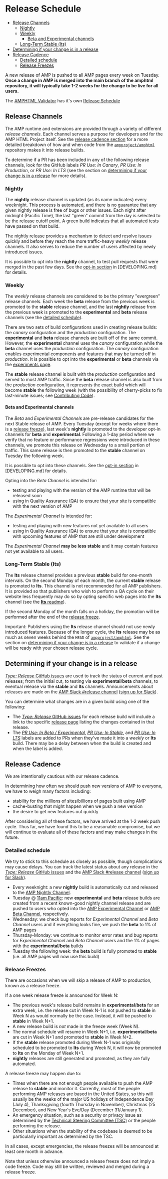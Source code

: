 # Release Schedule

<!--
  (Do not remove or edit this comment.)

  This table-of-contents is automatically generated. To generate it, run:
    amp markdown-toc --fix
-->

-   [Release Channels](#release-channels)
    -   [Nightly](#nightly)
    -   [Weekly](#weekly)
        -   [Beta and Experimental channels](#beta-and-experimental-channels)
    -   [Long-Term Stable (lts)](#long-term-stable-lts)
-   [Determining if your change is in a release](#determining-if-your-change-is-in-a-release)
-   [Release Cadence](#release-cadence)
    -   [Detailed schedule](#detailed-schedule)
    -   [Release Freezes](#release-freezes)

A new release of AMP is pushed to all AMP pages every week on Tuesday. **Once a change in AMP is merged into the main branch of the amphtml repository, it will typically take 1-2 weeks for the change to be live for all users.**

The [AMPHTML Validator](https://github.com/ampproject/amphtml/tree/main/validator#amp-html--validator) has it's own [Release Schedule](validator-release-schedule.md)

## Release Channels

The AMP runtime and extensions are provided through a variety of different _release channels_. Each channel serves a purpose for developers and for the AMP HTML Project itself. See the [release cadence section](#release-cadence) for a more detailed breakdown of how and when code from the [`ampproject/amphtml`](https://github.com/ampproject/amphtml) repository makes it into release builds.

To determine if a PR has been included in any of the following release channels, look for the GitHub labels _PR Use: In Canary_, _PR Use: In Production_, or _PR Use: In LTS_ (see the section on [determining if your change is in a release](#Determining-if-your-change-is-in-a-release) for more details).

### Nightly

The **nightly** release channel is updated (as its name indicates) every weeknight. This process is automated, and there is no guarantee that any given nightly release is free of bugs or other issues. Each night after midnight (Pacific Time), the last "green" commit from the day is selected to be the release cutoff point. A green build indicates that all automated tests have passed on that build.

The nightly release provides a mechanism to detect and resolve issues quickly and before they reach the more traffic-heavy _weekly_ release channels. It also serves to reduce the number of users affected by newly introduced issues.

It is possible to opt into the **nightly** channel, to test pull requests that were merged in the past few days. See the [opt-in section](DEVELOPING.md#opting-in-to-pre-release-channels) in [DEVELOPING.md] for details.

### Weekly

The _weekly_ release channels are considered to be the primary "evergreen" release channels. Each week the **beta** release from the previous week is promoted to the **stable** release channel, and the last **nightly** release from the previous week is promoted to the **experimental** and **beta** release channels (see the [detailed schedule](#detailed-schedule)).

There are two sets of build configurations used in creating release builds: the _canary_ configuration and the _production_ configuration. The **experimental** and **beta** release channels are built off of the same commit. However, the **experimental** channel uses the _canary_ configuration while the **beta** channel uses the _production_ configuration. The _canary_ configuration enables experimental components and features that may be turned off in _production_. It is possible to opt into the **experimental** or **beta** channels via the [experiments page](https://cdn.ampproject.org/experiments.html).

The **stable** release channel is built with the _production_ configuration and served to most AMP traffic. Since the **beta** release channel is also built from the _production_ configuration, it represents the exact build which will become **stable** the following week (with the possibility of cherry-picks to fix last-minute issues; see [Contributing Code](https://github.com/ampproject/amphtml/blob/main/contributing/contributing-code.md#Cherry-picks)).

#### Beta and Experimental channels

The _Beta_ and _Experimental Channels_ are pre-release candidates for the next Stable release of AMP. Every Tuesday (except for weeks where there is a [release freeze](#release-freezes)), last week's **nightly** is promoted to the developer opt-in channels for **beta** and **experimental**. Following a 1-day period where we verify that no feature or performance regressions were introduced in these channels, we promote this release on Wednesday to a small portion of traffic. This same release is then promoted to the **stable** channel on Tuesday the following week.

It is possible to opt into these channels. See the [opt-in section](DEVELOPING.md#opting-in-to-pre-release-channels) in [DEVELOPING.md] for details.

Opting into the _Beta Channel_ is intended for:

-   testing and playing with the version of the AMP runtime that will be released soon
-   using in Quality Assurance (QA) to ensure that your site is compatible with the next version of AMP

The _Experimental Channel_ is intended for:

-   testing and playing with new features not yet available to all users
-   using in Quality Assurance (QA) to ensure that your site is compatible with upcoming features of AMP that are still under development

The _Experimental Channel_ **may be less stable** and it may contain features not yet available to all users.

### Long-Term Stable (lts)

The **lts** release channel provides a previous **stable** build for one-month intervals. On the second Monday of each month, the current **stable** release is promoted to **lts**. This channel is not recommended for all AMP publishers. It is provided so that publishers who wish to perform a QA cycle on their website less frequently may do so by opting specific web pages into the **lts** channel (see the [**lts** readme](https://github.com/ampproject/amphtml/blob/main/contributing/lts-release.md)).

If the second Monday of the month falls on a holiday, the promotion will be performed after the end of the [release freeze](#release-freezes).

Important: Publishers using the **lts** release channel should not use newly introduced features. Because of the longer cycle, the **lts** release may be as much as seven weeks behind the `HEAD` of [`ampproject/amphtml`](https://github.com/ampproject/amphtml). See the section on [determining if your change is in a release](#Determining-if-your-change-is-in-a-release) to validate if a change will be ready with your chosen release cycle.

## Determining if your change is in a release

[_Type: Release_ GitHub issues](https://github.com/ampproject/amphtml/labels/Type%3A%20Release) are used to track the status of current and past releases; from the initial cut, to testing via **experimental**/**beta** channels, to eventual release via the **stable** and **lts** channels. Announcements about releases are made on the [AMP Slack #release channel](https://amphtml.slack.com/messages/C4NVAR0H3/) ([sign up for Slack](https://bit.ly/amp-slack-signup)).

You can determine what changes are in a given build using one of the following:

-   The [_Type: Release_ GitHub issues](https://github.com/ampproject/amphtml/labels/Type%3A%20Release) for each release build will include a link to the specific [release page](https://github.com/ampproject/amphtml/releases) listing the changes contained in that release.
-   The [_PR Use: In Beta / Experimental_](https://github.com/ampproject/amphtml/issues?q=label%3A%22PR+use%3A+In+Beta+%2F+Experimental%22), [_PR Use: In Stable_](https://github.com/ampproject/amphtml/issues?utf8=%E2%9C%93&q=label%3A%22PR%20use%3A%20In%20Production%22), and [_PR Use: In LTS_](https://github.com/ampproject/amphtml/issues?utf8=%E2%9C%93&q=label%3A%22PR%20use%3A%20In%20LTS%22) labels are added to PRs when they've made it into a _weekly_ or **lts** build. There may be a delay between when the build is created and when the label is added.

## Release Cadence

We are intentionally cautious with our release cadence.

In determining how often we should push new versions of AMP to everyone, we have to weigh many factors including:

-   stability for the millions of sites/billions of pages built using AMP
-   cache-busting that might happen when we push a new version
-   the desire to get new features out quickly

After considering all of these factors, we have arrived at the 1-2 week push cycle. Thus far, we have found this to be a reasonable compromise, but we will continue to evaluate all of these factors and may make changes in the future.

### Detailed schedule

We try to stick to this schedule as closely as possible, though complications may cause delays. You can track the latest status about any release in the [_Type: Release_ GitHub issues](https://github.com/ampproject/amphtml/labels/Type%3A%20Release) and the [AMP Slack #release channel](https://amphtml.slack.com/messages/C4NVAR0H3/) ([sign up for Slack](https://bit.ly/amp-slack-signup)).

-   Every weeknight: a new **nightly** build is automatically cut and released to the [AMP Nightly Channel](#nightly).
-   Tuesday @ [11am Pacific](https://www.google.com/search?q=11am+pacific+in+current+time+zone): new **experimental** and **beta** release builds are created from a recent known-good nightly channel release and are pushed to users who opted into the [AMP Experimental Channel](#amp-experimental-and-beta-channels) or [AMP Beta Channel](#amp-experimental-and-beta-channels), respectively.
-   Wednesday: we check bug reports for _Experimental Channel_ and _Beta Channel_ users and if everything looks fine, we push the **beta** to 1% of AMP pages
-   Thursday-Monday: we continue to monitor error rates and bug reports for _Experimental Channel_ and _Beta Channel_ users and the 1% of pages with the **experimental**/**beta** builds
-   Tuesday the following week: the **beta** build is fully promoted to **stable** (i.e. all AMP pages will now use this build)

### Release Freezes

There are occasions when we will skip a release of AMP to production, known as a release freeze.

If a one week release freeze is announced for Week N:

-   The previous week's release build remains in **experimental**/**beta** for an extra week, i.e. the release cut in Week N-1 is not pushed to **stable** in Week N as would normally be the case. Instead, it will be pushed to **stable** in Week N+1.
-   A new release build is _not_ made in the freeze week (Week N).
-   The normal schedule will resume in Week N+1, i.e. **experimental**/**beta** are cut in Week N+1 and promoted to **stable** in Week N+2.
-   If the **stable** release promoted during Week N-1 was originally scheduled to be promoted to **lts** during Week N, it will now be promoted to **lts** on the Monday of Week N+1.
-   **nightly** releases are still generated and promoted, as they are fully automated.

A release freeze may happen due to:

-   Times when there are not enough people available to push the AMP release to **stable** and monitor it. Currently, most of the people performing AMP releases are based in the United States, so this will usually be the weeks of the major US holidays of Independence Day (July 4), Thanksgiving (fourth Thursday in November), Christmas (25 December), and New Year's Eve/Day (December 31/January 1).
-   An emergency situation, such as a security or privacy issue as determined by the [Technical Steering Committee (TSC)](https://github.com/ampproject/meta-tsc) or the people performing the release.
-   Other situations when the stability of the codebase is deemed to be particularly important as determined by the TSC.

In all cases, except emergencies, the release freezes will be announced at least one month in advance.

Note that unless otherwise announced a release freeze does not imply a code freeze. Code may still be written, reviewed and merged during a release freeze.
